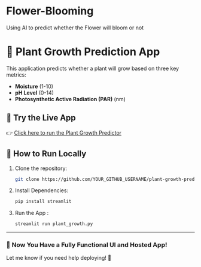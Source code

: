 # Flower-Blooming
Using AI to predict whether the Flower will bloom or not

# 🌱 Plant Growth Prediction App

This application predicts whether a plant will grow based on three key metrics:
- **Moisture** (1-10)
- **pH Level** (0-14)
- **Photosynthetic Active Radiation (PAR)** (nm)

## 🔗 Try the Live App
👉 [Click here to run the Plant Growth Predictor](https://your-streamlit-app-link)

## 🚀 How to Run Locally
1. Clone the repository:
   ```bash
   git clone https://github.com/YOUR_GITHUB_USERNAME/plant-growth-prediction.git

2. Install Dependencies:
   ```bash
   pip install streamlit

3. Run the App :
   ```bash
   streamlit run plant_growth.py

---

### 🎉 **Now You Have a Fully Functional UI and Hosted App!**
Let me know if you need help deploying! 🚀
